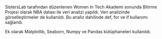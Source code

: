 SistersLab tarafından düzenlenen Women In Tech Akademi sonunda Bitirme Projesi olarak NBA datası ile veri analizi yapıldı. Veri analizinde görselleştirmeler de kullanıldı. Bu analiz dahilinde def, for ve if kullanımı sağlandı.

Ek olarak Matplotlib, Seaborn, Numpy ve Pandas kütüphaneleri kullanıldı.
